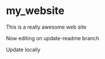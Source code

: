 # my_website

This is a really awesome web site

Now editing on update-readme branch

Update locally
